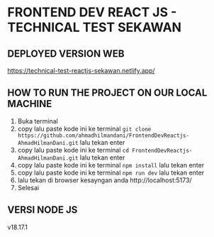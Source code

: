 # FRONTEND DEV REACT JS - TECHNICAL TEST SEKAWAN

## DEPLOYED VERSION WEB
https://technical-test-reactjs-sekawan.netlify.app/

## HOW TO RUN THE PROJECT ON OUR LOCAL MACHINE
1. Buka terminal
2. copy lalu paste kode ini ke terminal `git clone https://github.com/ahmadhilmandani/FrontendDevReactjs-AhmadHilmanDani.git` lalu tekan enter 
3. copy lalu paste kode ini ke terminal `cd FrontendDevReactjs-AhmadHilmanDani.git` lalu tekan enter
4. copy lalu paste kode ini ke terminal `npm install` lalu tekan enter
5. copy lalu paste kode ini ke terminal `npm run dev` lalu tekan enter
6. lalu tekan di browser kesayngan anda http://localhost:5173/
7. Selesai

   
## VERSI NODE JS
v18.17.1
